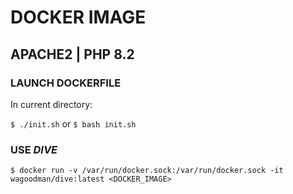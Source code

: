 # DOCKER IMAGE

## APACHE2 | PHP 8.2

### LAUNCH DOCKERFILE

In current directory:

`$ ./init.sh` or `$ bash init.sh`

### USE *DIVE*

`$ docker run -v /var/run/docker.sock:/var/run/docker.sock -it wagoodman/dive:latest <DOCKER_IMAGE>`
